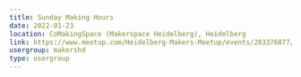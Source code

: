 ```yaml
---
title: Sunday Making Hours
date: 2022-01-23
location: CoMakingSpace (Makerspace Heidelberg), Heidelberg
link: https://www.meetup.com/Heidelberg-Makers-Meetup/events/283376077/
usergroup: makershd
type: usergroup
---
```

